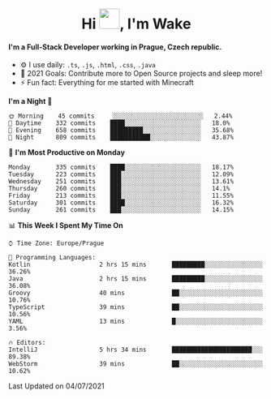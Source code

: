 <h1 align="center">Hi <img src="https://raw.githubusercontent.com/MrWakeCZ/MrWakeCZ/master/Hi.gif" width="40px" />, I'm Wake</h1>

#### I'm a Full-Stack Developer working in Prague, Czech republic.
- ⚙️ I use daily: `.ts`, `.js`, `.html`, `.css`, `.java`
- 🥅 2021 Goals: Contribute more to Open Source projects and sleep more!
- ⚡ Fun fact: Everything for me started with Minecraft

<!--START_SECTION:waka-->
**I'm a Night 🦉** 

```text
🌞 Morning    45 commits     ░░░░░░░░░░░░░░░░░░░░░░░░░   2.44% 
🌆 Daytime    332 commits    ████░░░░░░░░░░░░░░░░░░░░░   18.0% 
🌃 Evening    658 commits    █████████░░░░░░░░░░░░░░░░   35.68% 
🌙 Night      809 commits    ███████████░░░░░░░░░░░░░░   43.87%

```
📅 **I'm Most Productive on Monday** 

```text
Monday       335 commits    ████░░░░░░░░░░░░░░░░░░░░░   18.17% 
Tuesday      223 commits    ███░░░░░░░░░░░░░░░░░░░░░░   12.09% 
Wednesday    251 commits    ███░░░░░░░░░░░░░░░░░░░░░░   13.61% 
Thursday     260 commits    ███░░░░░░░░░░░░░░░░░░░░░░   14.1% 
Friday       213 commits    ███░░░░░░░░░░░░░░░░░░░░░░   11.55% 
Saturday     301 commits    ████░░░░░░░░░░░░░░░░░░░░░   16.32% 
Sunday       261 commits    ███░░░░░░░░░░░░░░░░░░░░░░   14.15%

```


📊 **This Week I Spent My Time On** 

```text
⌚︎ Time Zone: Europe/Prague

💬 Programming Languages: 
Kotlin                   2 hrs 15 mins       █████████░░░░░░░░░░░░░░░░   36.26% 
Java                     2 hrs 15 mins       █████████░░░░░░░░░░░░░░░░   36.08% 
Groovy                   40 mins             ██░░░░░░░░░░░░░░░░░░░░░░░   10.76% 
TypeScript               39 mins             ██░░░░░░░░░░░░░░░░░░░░░░░   10.56% 
YAML                     13 mins             █░░░░░░░░░░░░░░░░░░░░░░░░   3.56%

🔥 Editors: 
IntelliJ                 5 hrs 34 mins       ██████████████████████░░░   89.38% 
WebStorm                 39 mins             ██░░░░░░░░░░░░░░░░░░░░░░░   10.62%

```


 Last Updated on 04/07/2021
<!--END_SECTION:waka-->
